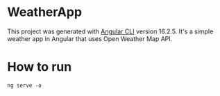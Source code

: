 # WeatherApp

This project was generated with [Angular CLI](https://github.com/angular/angular-cli) version 16.2.5.
It's a simple weather app in Angular that uses Open Weather Map API.

# How to run
``` ng serve -o ```

